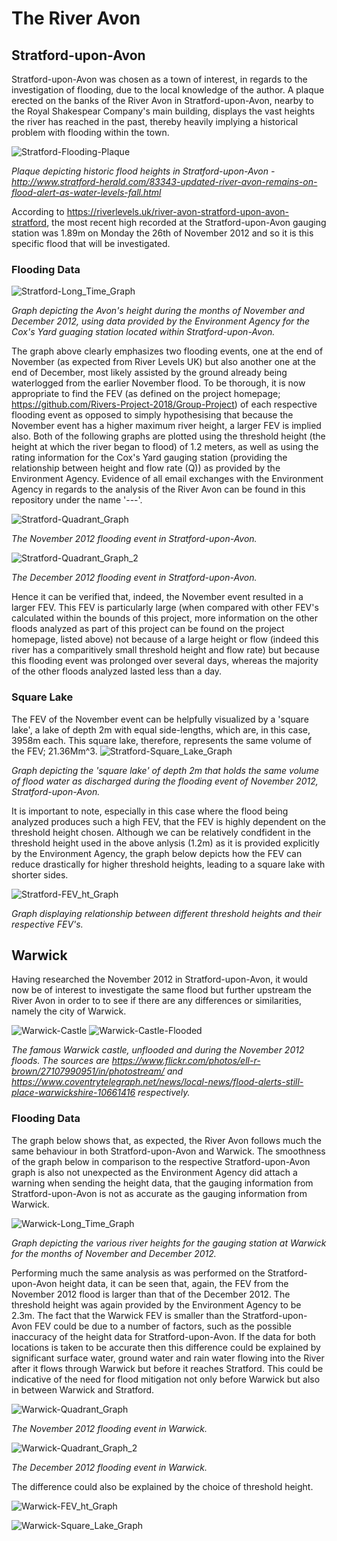 # The River Avon

## Stratford-upon-Avon

Stratford-upon-Avon was chosen as a town of interest, in regards to the investigation of flooding, due to the local knowledge of the author. A plaque erected on the banks of the River Avon in Stratford-upon-Avon, nearby to the Royal Shakespear Company's main building, displays the vast heights the river has reached in the past, thereby heavily implying a historical problem with flooding within the town.

![Stratford-Flooding-Plaque](Stratford-Flooding-Plaque.png)

*Plaque depicting historic flood heights in Stratford-upon-Avon - http://www.stratford-herald.com/83343-updated-river-avon-remains-on-flood-alert-as-water-levels-fall.html*

According to https://riverlevels.uk/river-avon-stratford-upon-avon-stratford, the most recent high recorded at the Stratford-upon-Avon gauging station was 1.89m on Monday the 26th of November 2012 and so it is this specific flood that will be investigated.

### Flooding Data

![Stratford-Long_Time_Graph](Stratford-Long_Time_Graph.png)

*Graph depicting the Avon's height during the months of November and December 2012, using data provided by the Environment Agency for the Cox's Yard guaging station located within Stratford-upon-Avon.*

The graph above clearly emphasizes two flooding events, one at the end of November (as expected from River Levels UK) but also another one at the end of December, most likely assisted by the ground already being waterlogged from the earlier November flood. To be thorough, it is now appropriate to find the FEV (as defined on the project homepage; https://github.com/Rivers-Project-2018/Group-Project) of each respective flooding event as opposed to simply hypothesising that because the November event has a higher maximum river height, a larger FEV is implied also. Both of the following graphs are plotted using the threshold height (the height at which the river began to flood) of 1.2 meters, as well as using the rating information for the Cox's Yard gauging station (providing the relationship between height and flow rate (Q)) as provided by the Environment Agency. Evidence of all email exchanges with the Environment Agency in regards to the analysis of the River Avon can be found in this repository under the name '---'.

![Stratford-Quadrant_Graph](Stratford-Quadrant_Graph.png)

*The November 2012 flooding event in Stratford-upon-Avon.*

![Stratford-Quadrant_Graph_2](Stratford-Quadrant_Graph_2.png)

*The December 2012 flooding event in Stratford-upon-Avon.*

Hence it can be verified that, indeed, the November event resulted in a larger FEV. This FEV is particularly large (when compared with other FEV's calculated within the bounds of this project, more information on the other floods analyzed as part of this project can be found on the project homepage, listed above) not because of a large height or flow (indeed this river has a comparitively small threshold height and flow rate) but because this flooding event was prolonged over several days, whereas the majority of the other floods analyzed lasted less than a day. 

### Square Lake

The FEV of the November event can be helpfully visualized by a 'square lake', a lake of depth 2m with equal side-lengths, which are, in this case, 3958m each. This square lake, therefore, represents the same volume of the FEV; 21.36Mm^3.
![Stratford-Square_Lake_Graph](Stratford-Square_Lake_Graph.png)

*Graph depicting the 'square lake' of depth 2m that holds the same volume of flood water as discharged during the flooding event of November 2012, Stratford-upon-Avon.*

It is important to note, especially in this case where the flood being analyzed produces such a high FEV, that the FEV is highly dependent on the threshold height chosen. Although we can be relatively condfident in the threshold height used in the above anlysis (1.2m) as it is provided explicitly by the Environment Agency, the graph below depicts how the FEV can reduce drastically for higher threshold heights, leading to a square lake with shorter sides.

![Stratford-FEV_ht_Graph](Stratford-FEV_ht_Graph.png)

*Graph displaying relationship between different threshold heights and their respective FEV's.*

## Warwick

Having researched the November 2012 in Stratford-upon-Avon, it would now be of interest to investigate the same flood but further upstream the River Avon in order to to see if there are any differences or similarities, namely the city of Warwick.

![Warwick-Castle](Warwick-Castle.png) ![Warwick-Castle-Flooded](Warwick-Castle-Flooded.png)

*The famous Warwick castle, unflooded and during the November 2012 floods. The sources are https://www.flickr.com/photos/ell-r-brown/27107990951/in/photostream/ and https://www.coventrytelegraph.net/news/local-news/flood-alerts-still-place-warwickshire-10661416 respectively.*

### Flooding Data

The graph below shows that, as expected, the River Avon follows much the same behaviour in both Stratford-upon-Avon and Warwick. The smoothness of the graph below in comparison to the respective Stratford-upon-Avon graph is also not unexpected as the Environment Agency did attach a warning when sending the height data, that the gauging information from Stratford-upon-Avon is not as accurate as the gauging information from Warwick.

![Warwick-Long_Time_Graph](Warwick-Long_Time_Graph.png)

*Graph depicting the various river heights for the gauging station at Warwick for the months of November and December 2012.*

Performing much the same analysis as was performed on the Stratford-upon-Avon height data, it can be seen that, again, the FEV from the November 2012 flood is larger than that of the December 2012. The threshold height was again provided by the Environment Agency to be 2.3m. The fact that the Warwick FEV is smaller than the Stratford-upon-Avon FEV could be due to a number of factors, such as the possible inaccuracy of the height data for Stratford-upon-Avon. If the data for both locations is taken to be accurate then this difference could be explained by significant surface water, ground water and rain water flowing into the River after it flows through Warwick but before it reaches Stratford. This could be indicative of the need for flood mitigation not only before Warwick but also in between Warwick and Stratford.

![Warwick-Quadrant_Graph](Warwick-Quadrant_Graph.png)

*The November 2012 flooding event in Warwick.*

![Warwick-Quadrant_Graph_2](Warwick-Quadrant_Graph_2.png)

*The December 2012 flooding event in Warwick.*

The difference could also be explained by the choice of threshold height.

![Warwick-FEV_ht_Graph](Warwick-FEV_ht_Graph.png)

![Warwick-Square_Lake_Graph](Warwick-Square_Lake_Graph.png)
